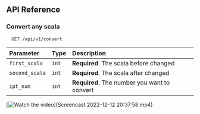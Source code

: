 
## API Reference

### Convert any scala

```http
  GET /api/v1/convert
```

| Parameter | Type     | Description                |
| :-------- | :------- | :------------------------- |
| `first_scala` | `int` | **Required**. The scala before changed |
| `second_scala` | `int` | **Required**. The scala after changed  |
| `ipt_num` | `int` | **Required**. The number you want to convert  |

[![Watch the video](https://i.imgur.com/vKb2F1B.png)](Screencast 2022-12-12 20:37:58.mp4)



